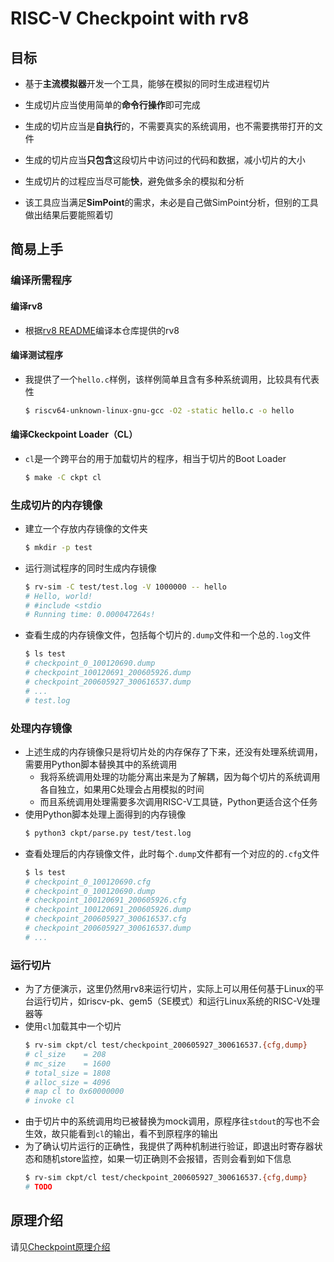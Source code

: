 RISC-V Checkpoint with rv8
===========

## 目标

* 基于**主流模拟器**开发一个工具，能够在模拟的同时生成进程切片

* 生成切片应当使用简单的**命令行操作**即可完成

* 生成的切片应当是**自执行**的，不需要真实的系统调用，也不需要携带打开的文件

* 生成的切片应当**只包含**这段切片中访问过的代码和数据，减小切片的大小

* 生成切片的过程应当尽可能**快**，避免做多余的模拟和分析

* 该工具应当满足**SimPoint**的需求，未必是自己做SimPoint分析，但别的工具做出结果后要能照着切


## 简易上手

### 编译所需程序
#### 编译rv8
* 根据[rv8 README](README.rv8.md)编译本仓库提供的rv8
#### 编译测试程序
* 我提供了一个`hello.c`样例，该样例简单且含有多种系统调用，比较具有代表性
    ```bash
    $ riscv64-unknown-linux-gnu-gcc -O2 -static hello.c -o hello
    ```
#### 编译Ckeckpoint Loader（CL）
* `cl`是一个跨平台的用于加载切片的程序，相当于切片的Boot Loader
    ```bash
    $ make -C ckpt cl
    ```

### 生成切片的内存镜像
* 建立一个存放内存镜像的文件夹
    ```bash
    $ mkdir -p test
    ```
* 运行测试程序的同时生成内存镜像
    ```bash
    $ rv-sim -C test/test.log -V 1000000 -- hello
    # Hello, world!
    # #include <stdio
    # Running time: 0.000047264s!
    ```
* 查看生成的内存镜像文件，包括每个切片的`.dump`文件和一个总的`.log`文件
    ```bash
    $ ls test
    # checkpoint_0_100120690.dump
    # checkpoint_100120691_200605926.dump
    # checkpoint_200605927_300616537.dump
    # ...
    # test.log
    ```

### 处理内存镜像
* 上述生成的内存镜像只是将切片处的内存保存了下来，还没有处理系统调用，需要用Python脚本替换其中的系统调用
    * 我将系统调用处理的功能分离出来是为了解耦，因为每个切片的系统调用各自独立，如果用C处理会占用模拟的时间
    * 而且系统调用处理需要多次调用RISC-V工具链，Python更适合这个任务
* 使用Python脚本处理上面得到的内存镜像
    ```bash
    $ python3 ckpt/parse.py test/test.log
    ```
* 查看处理后的内存镜像文件，此时每个`.dump`文件都有一个对应的的`.cfg`文件
    ```bash
    $ ls test
    # checkpoint_0_100120690.cfg
    # checkpoint_0_100120690.dump
    # checkpoint_100120691_200605926.cfg
    # checkpoint_100120691_200605926.dump
    # checkpoint_200605927_300616537.cfg
    # checkpoint_200605927_300616537.dump
    # ...
    ```

### 运行切片
* 为了方便演示，这里仍然用rv8来运行切片，实际上可以用任何基于Linux的平台运行切片，如riscv-pk、gem5（SE模式）和运行Linux系统的RISC-V处理器等
* 使用`cl`加载其中一个切片
    ```bash
    $ rv-sim ckpt/cl test/checkpoint_200605927_300616537.{cfg,dump}
    # cl_size    = 208
    # mc_size    = 1600
    # total_size = 1808
    # alloc_size = 4096
    # map cl to 0x60000000
    # invoke cl
    ```
* 由于切片中的系统调用均已被替换为mock调用，原程序往`stdout`的写也不会生效，故只能看到`cl`的输出，看不到原程序的输出
* 为了确认切片运行的正确性，我提供了两种机制进行验证，即退出时寄存器状态和随机store监控，如果一切正确则不会报错，否则会看到如下信息
    ```bash
    $ rv-sim ckpt/cl test/checkpoint_200605927_300616537.{cfg,dump}
    # TODO
    ```


## 原理介绍
请见[Checkpoint原理介绍](ckpt/README.md)
